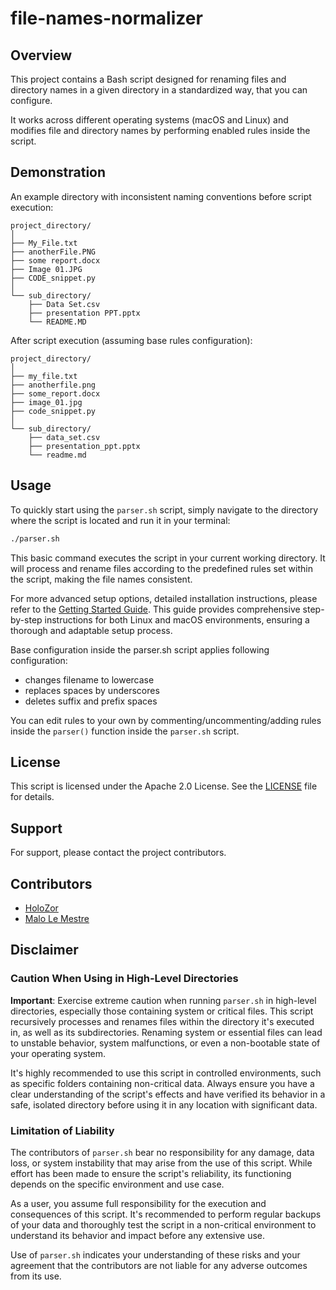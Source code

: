 # file-names-normalizer

## Overview

This project contains a Bash script designed for renaming files and directory names in a given directory in a standardized way, that you can configure.

It works across different operating systems (macOS and Linux) and modifies file and directory names by performing enabled rules inside the script.

## Demonstration

An example directory with inconsistent naming conventions before script execution:
```
project_directory/
│
├── My_File.txt
├── anotherFile.PNG
├── some report.docx
├── Image 01.JPG
├── CODE_snippet.py
│
└── sub_directory/
    ├── Data Set.csv
    ├── presentation PPT.pptx
    └── README.MD
```

After script execution (assuming base rules configuration):
```
project_directory/
│
├── my_file.txt
├── anotherfile.png
├── some_report.docx
├── image_01.jpg
├── code_snippet.py
│
└── sub_directory/
    ├── data_set.csv
    ├── presentation_ppt.pptx
    └── readme.md
```

## Usage

To quickly start using the `parser.sh` script, simply navigate to the directory where the script is located and run it in your terminal:

```bash
./parser.sh
```

This basic command executes the script in your current working directory. It will process and rename files according to the predefined rules set within the script, making the file names consistent.

For more advanced setup options, detailed installation instructions, please refer to the [Getting Started Guide](./GETTING_STARTED.md). This guide provides comprehensive step-by-step instructions for both Linux and macOS environments, ensuring a thorough and adaptable setup process.

Base configuration inside the parser.sh script applies following configuration:
- changes filename to lowercase
- replaces spaces by underscores
- deletes suffix and prefix spaces

You can edit rules to your own by commenting/uncommenting/adding rules inside the `parser()` function inside the `parser.sh` script. 

## License

This script is licensed under the Apache 2.0 License. See the [LICENSE](./LICENSE) file for details.
  
## Support

For support, please contact the project contributors. 

## Contributors

- [HoloZor](https://github.com/HoloZoR)
- [Malo Le Mestre](https://github.com/MaloLM)

<!-- <a href = "https://github.com/MaloLM/file-names-normalizer/contributors">
   <img src = "https://contrib.rocks/image?repo=MaloLM/file-names-normalizer"/>
</a> -->

## Disclaimer

### Caution When Using in High-Level Directories
**Important**: Exercise extreme caution when running `parser.sh` in high-level directories, especially those containing system or critical files. This script recursively processes and renames files within the directory it's executed in, as well as its subdirectories. Renaming system or essential files can lead to unstable behavior, system malfunctions, or even a non-bootable state of your operating system. 

It's highly recommended to use this script in controlled environments, such as specific folders containing non-critical data. Always ensure you have a clear understanding of the script's effects and have verified its behavior in a safe, isolated directory before using it in any location with significant data.

### Limitation of Liability
The contributors of `parser.sh` bear no responsibility for any damage, data loss, or system instability that may arise from the use of this script. While effort has been made to ensure the script's reliability, its functioning depends on the specific environment and use case. 

As a user, you assume full responsibility for the execution and consequences of this script. It's recommended to perform regular backups of your data and thoroughly test the script in a non-critical environment to understand its behavior and impact before any extensive use. 

Use of `parser.sh` indicates your understanding of these risks and your agreement that the contributors are not liable for any adverse outcomes from its use.
